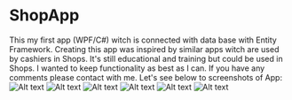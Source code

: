 # ShopApp

This my first app (WPF/C#) witch is connected with data base with Entity Framework. 
Creating this app was inspired by similar apps witch are used by cashiers in Shops. It's still educational and training but could
be used in Shops. I wanted to keep functionality as best as I can. If you have any comments please contact with me.
Let's see below to screenshots of App:
![Alt text](https://user-images.githubusercontent.com/50677884/97212473-c3bc7680-17c0-11eb-806d-41684365924f.jpg)
![Alt text](https://user-images.githubusercontent.com/50677884/97212500-c9b25780-17c0-11eb-874a-80d914c0f5d4.jpg)
![Alt text](https://user-images.githubusercontent.com/50677884/97212512-cfa83880-17c0-11eb-9071-77b1747c6b7c.jpg)
![Alt text](https://user-images.githubusercontent.com/50677884/97212525-d5058300-17c0-11eb-8890-1f21fda8ab62.jpg)
![Alt text](https://user-images.githubusercontent.com/50677884/97212740-185ff180-17c1-11eb-91fb-a20d22c09ed7.jpg)
![Alt text](https://user-images.githubusercontent.com/50677884/97212623-f36b7e80-17c0-11eb-8fa7-3d7b2c69eb95.jpg)
